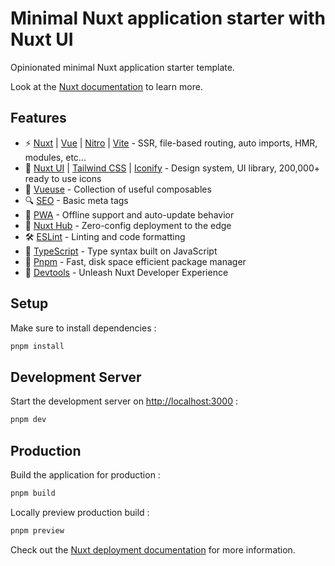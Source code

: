 # Minimal Nuxt application starter with Nuxt UI

Opinionated minimal Nuxt application starter template.

Look at the [Nuxt documentation](https://nuxt.com/docs/getting-started/introduction) to learn more.

## Features

- ⚡️ [Nuxt](https://nuxt.com) | [Vue](https://vuejs.org) | [Nitro](https://nitro.unjs.io) | [Vite](https://vitejs.dev) - SSR, file-based routing, auto imports, HMR, modules, etc...
- 🎨 [Nuxt UI](https://ui.nuxt.com) | [Tailwind CSS](https://tailwindcss.com) | [Iconify](https://icones.js.org) - Design system, UI library, 200,000+ ready to use icons
- 💫 [Vueuse](https://vueuse.org) - Collection of useful composables
- 🔍 [SEO](https://nuxt.com/docs/getting-started/seo-meta) - Basic meta tags
- 📲 [PWA](https://vite-pwa-org.netlify.app) - Offline support and auto-update behavior
- 🚀 [Nuxt Hub](https://hub.nuxt.com) - Zero-config deployment to the edge
- 🛠️ [ESLint](https://eslint.nuxt.com) - Linting and code formatting
- 🧰 [TypeScript](https://www.typescriptlang.org) - Type syntax built on JavaScript
- 🧩 [Pnpm](https://pnpm.io) - Fast, disk space efficient package manager
- 🔋 [Devtools](https://devtools.nuxt.com) - Unleash Nuxt Developer Experience

## Setup

Make sure to install dependencies :

```bash
pnpm install
```

## Development Server

Start the development server on [http://localhost:3000](http://localhost:3000) :

```bash
pnpm dev
```

## Production

Build the application for production :

```bash
pnpm build
```

Locally preview production build :

```bash
pnpm preview
```

Check out the [Nuxt deployment documentation](https://nuxt.com/docs/getting-started/deployment) for more information.
